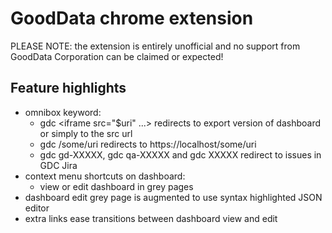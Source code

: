 # GoodData chrome extension

PLEASE NOTE: the extension is entirely unofficial and no support from GoodData
Corporation can be claimed or expected!

## Feature highlights

* omnibox keyword:
	* gdc &lt;iframe src="$uri" ...&gt; redirects to export version of dashboard or simply to the src url
	* gdc /some/uri redirects to https://localhost/some/uri
    * gdc gd-XXXXX, gdc qa-XXXXX and gdc XXXXX redirect to issues in GDC Jira
* context menu shortcuts on dashboard:
	* view or edit dashboard in grey pages
* dashboard edit grey page is augmented to use syntax highlighted JSON editor
* extra links ease transitions between dashboard view and edit
